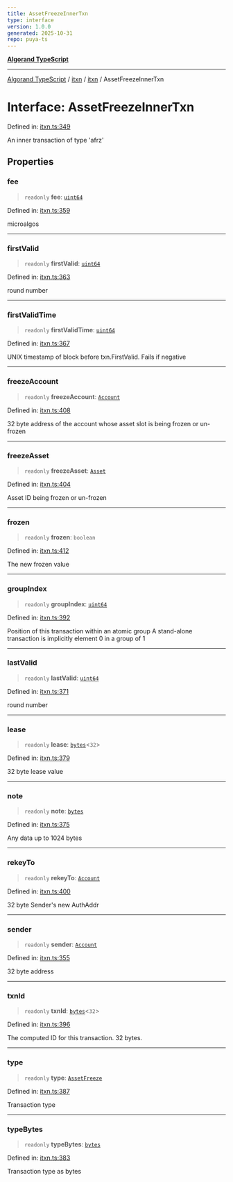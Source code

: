 ```yaml
---
title: AssetFreezeInnerTxn
type: interface
version: 1.0.0
generated: 2025-10-31
repo: puya-ts
---
```

[**Algorand TypeScript**](../../../../README.md)

***

[Algorand TypeScript](../../../../modules.md) / [itxn](../../../README.md) / [itxn](../README.md) / AssetFreezeInnerTxn

# Interface: AssetFreezeInnerTxn

Defined in: [itxn.ts:349](https://github.com/algorandfoundation/puya-ts/blob/main/packages/algo-ts/src/itxn.ts#L349)

An inner transaction of type 'afrz'

## Properties

### fee

> `readonly` **fee**: [`uint64`](../../../../index/type-aliases/uint64.md)

Defined in: [itxn.ts:359](https://github.com/algorandfoundation/puya-ts/blob/main/packages/algo-ts/src/itxn.ts#L359)

microalgos

***

### firstValid

> `readonly` **firstValid**: [`uint64`](../../../../index/type-aliases/uint64.md)

Defined in: [itxn.ts:363](https://github.com/algorandfoundation/puya-ts/blob/main/packages/algo-ts/src/itxn.ts#L363)

round number

***

### firstValidTime

> `readonly` **firstValidTime**: [`uint64`](../../../../index/type-aliases/uint64.md)

Defined in: [itxn.ts:367](https://github.com/algorandfoundation/puya-ts/blob/main/packages/algo-ts/src/itxn.ts#L367)

UNIX timestamp of block before txn.FirstValid. Fails if negative

***

### freezeAccount

> `readonly` **freezeAccount**: [`Account`](../../../../index/type-aliases/Account.md)

Defined in: [itxn.ts:408](https://github.com/algorandfoundation/puya-ts/blob/main/packages/algo-ts/src/itxn.ts#L408)

32 byte address of the account whose asset slot is being frozen or un-frozen

***

### freezeAsset

> `readonly` **freezeAsset**: [`Asset`](../../../../index/type-aliases/Asset.md)

Defined in: [itxn.ts:404](https://github.com/algorandfoundation/puya-ts/blob/main/packages/algo-ts/src/itxn.ts#L404)

Asset ID being frozen or un-frozen

***

### frozen

> `readonly` **frozen**: `boolean`

Defined in: [itxn.ts:412](https://github.com/algorandfoundation/puya-ts/blob/main/packages/algo-ts/src/itxn.ts#L412)

The new frozen value

***

### groupIndex

> `readonly` **groupIndex**: [`uint64`](../../../../index/type-aliases/uint64.md)

Defined in: [itxn.ts:392](https://github.com/algorandfoundation/puya-ts/blob/main/packages/algo-ts/src/itxn.ts#L392)

Position of this transaction within an atomic group
A stand-alone transaction is implicitly element 0 in a group of 1

***

### lastValid

> `readonly` **lastValid**: [`uint64`](../../../../index/type-aliases/uint64.md)

Defined in: [itxn.ts:371](https://github.com/algorandfoundation/puya-ts/blob/main/packages/algo-ts/src/itxn.ts#L371)

round number

***

### lease

> `readonly` **lease**: [`bytes`](../../../../index/type-aliases/bytes.md)\<`32`\>

Defined in: [itxn.ts:379](https://github.com/algorandfoundation/puya-ts/blob/main/packages/algo-ts/src/itxn.ts#L379)

32 byte lease value

***

### note

> `readonly` **note**: [`bytes`](../../../../index/type-aliases/bytes.md)

Defined in: [itxn.ts:375](https://github.com/algorandfoundation/puya-ts/blob/main/packages/algo-ts/src/itxn.ts#L375)

Any data up to 1024 bytes

***

### rekeyTo

> `readonly` **rekeyTo**: [`Account`](../../../../index/type-aliases/Account.md)

Defined in: [itxn.ts:400](https://github.com/algorandfoundation/puya-ts/blob/main/packages/algo-ts/src/itxn.ts#L400)

32 byte Sender's new AuthAddr

***

### sender

> `readonly` **sender**: [`Account`](../../../../index/type-aliases/Account.md)

Defined in: [itxn.ts:355](https://github.com/algorandfoundation/puya-ts/blob/main/packages/algo-ts/src/itxn.ts#L355)

32 byte address

***

### txnId

> `readonly` **txnId**: [`bytes`](../../../../index/type-aliases/bytes.md)\<`32`\>

Defined in: [itxn.ts:396](https://github.com/algorandfoundation/puya-ts/blob/main/packages/algo-ts/src/itxn.ts#L396)

The computed ID for this transaction. 32 bytes.

***

### type

> `readonly` **type**: [`AssetFreeze`](../../../../index/enumerations/TransactionType.md#assetfreeze)

Defined in: [itxn.ts:387](https://github.com/algorandfoundation/puya-ts/blob/main/packages/algo-ts/src/itxn.ts#L387)

Transaction type

***

### typeBytes

> `readonly` **typeBytes**: [`bytes`](../../../../index/type-aliases/bytes.md)

Defined in: [itxn.ts:383](https://github.com/algorandfoundation/puya-ts/blob/main/packages/algo-ts/src/itxn.ts#L383)

Transaction type as bytes
